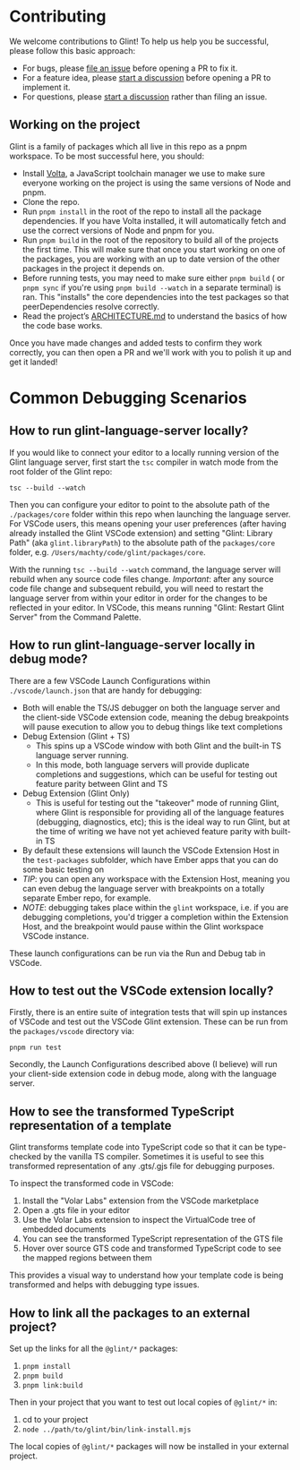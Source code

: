# Contributing

We welcome contributions to Glint! To help us help you be successful, please follow this basic approach:

- For bugs, please [file an issue](https://github.com/typed-ember/glint/issues/new) before opening a PR to fix it.
- For a feature idea, please [start a discussion](https://github.com/typed-ember/glint/discussions/categories/ideas) before opening a PR to implement it.
- For questions, please [start a discussion](https://github.com/typed-ember/glint/discussions/categories/q-a) rather than filing an issue.

## Working on the project

Glint is a family of packages which all live in this repo as a pnpm workspace. To be most successful here, you should:

- Install [Volta](https://volta.sh), a JavaScript toolchain manager we use to make sure everyone working on the project is using the same versions of Node and pnpm.
- Clone the repo.
- Run `pnpm install` in the root of the repo to install all the package dependencies. If you have Volta installed, it will automatically fetch and use the correct versions of Node and pnpm for you.
- Run `pnpm build` in the root of the repository to build all of the projects the first time. This will make sure that once you start working on one of the packages, you are working with an up to date version of the other packages in the project it depends on.
- Before running tests, you may need to make sure either `pnpm build` ( or `pnpm sync` if you're using `pnpm build --watch` in a separate terminal) is ran. This "installs" the core dependencies into the test packages so that peerDependencies resolve correctly.
- Read the project’s [ARCHITECTURE.md](./ARCHITECTURE.md) to understand the basics of how the code base works.

Once you have made changes and added tests to confirm they work correctly, you can then open a PR and we'll work with you to polish it up and get it landed!

# Common Debugging Scenarios

## How to run glint-language-server locally?

If you would like to connect your editor to a locally running version of the Glint language server, first start the `tsc` compiler in watch mode from the root folder of the Glint repo:

```
tsc --build --watch
```

Then you can configure your editor to point to the absolute path of the `./packages/core` folder within this repo when launching the language server. For VSCode users, this means opening your user preferences (after having already installed the Glint VSCode extension) and setting "Glint: Library Path" (aka `glint.libraryPath`) to the absolute path of the `packages/core` folder, e.g. `/Users/machty/code/glint/packages/core`.

With the running `tsc --build --watch` command, the language server will rebuild when any source code files change. _Important_: after any source code file change and subsequent rebuild, you will need to restart the language server from within your editor in order for the changes to be reflected in your editor. In VSCode, this means running "Glint: Restart Glint Server" from the Command Palette.

## How to run glint-language-server locally in debug mode?

There are a few VSCode Launch Configurations within `./vscode/launch.json` that are handy for debugging:

- Both will enable the TS/JS debugger on both the language server and the client-side VSCode extension code, meaning the debug breakpoints will pause execution to allow you to debug things like text completions
- Debug Extension (Glint + TS)
  - This spins up a VSCode window with both Glint and the built-in TS language server running.
  - In this mode, both language servers will provide duplicate completions and suggestions, which can be useful for testing out feature parity between Glint and TS
- Debug Extension (Glint Only)
  - This is useful for testing out the "takeover" mode of running Glint, where Glint is responsible for providing all of the language features (debugging, diagnostics, etc); this is the ideal way to run Glint, but at the time of writing we have not yet achieved feature parity with built-in TS
- By default these extensions will launch the VSCode Extension Host in the `test-packages` subfolder, which have Ember apps that you can do some basic testing on
- _TIP_: you can open any workspace with the Extension Host, meaning you can even debug the language server with breakpoints on a totally separate Ember repo, for example.
- _NOTE_: debugging takes place within the `glint` workspace, i.e. if you are debugging completions, you'd trigger a completion within the Extension Host, and the breakpoint would pause within the Glint workspace VSCode instance.

These launch configurations can be run via the Run and Debug tab in VSCode.

## How to test out the VSCode extension locally?

Firstly, there is an entire suite of integration tests that will spin up instances of VSCode and test out the VSCode Glint extension. These can be run from the `packages/vscode` directory via:

```
pnpm run test
```

Secondly, the Launch Configurations described above (I believe) will run your client-side extension code in debug mode, along with the language server.

## How to see the transformed TypeScript representation of a template

Glint transforms template code into TypeScript code so that it can be type-checked by the vanilla TS compiler. Sometimes it is useful to see this transformed representation of any .gts/.gjs file for debugging purposes.

To inspect the transformed code in VSCode:

1. Install the "Volar Labs" extension from the VSCode marketplace
2. Open a .gts file in your editor
3. Use the Volar Labs extension to inspect the VirtualCode tree of embedded documents
4. You can see the transformed TypeScript representation of the GTS file
5. Hover over source GTS code and transformed TypeScript code to see the mapped regions between them

This provides a visual way to understand how your template code is being transformed and helps with debugging type issues.

## How to link all the packages to an external project?

Set up the links for all the `@glint/*` packages:

1. `pnpm install`
2. `pnpm build`
3. `pnpm link:build`

Then in your project that you want to test out local copies of `@glint/*` in:

1. cd to your project
2. `node ../path/to/glint/bin/link-install.mjs`

The local copies of `@glint/*` packages will now be installed in your external project.

